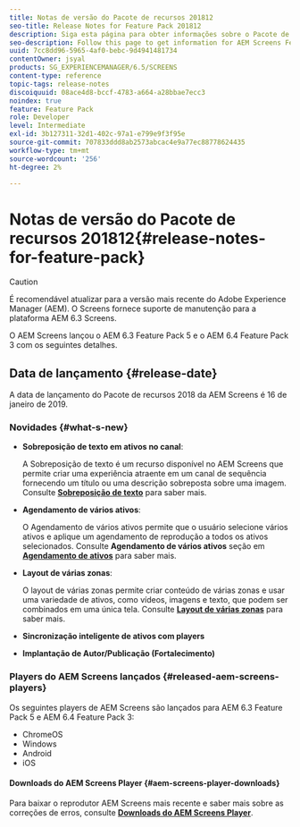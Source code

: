 ```yaml
---
title: Notas de versão do Pacote de recursos 201812
seo-title: Release Notes for Feature Pack 201812
description: Siga esta página para obter informações sobre o Pacote de recursos 2018 da AEM Screens lançado em 16 de janeiro de 2019.
seo-description: Follow this page to get information for AEM Screens Feature Pack 201812 released on January 16, 2019.
uuid: 7cc8dd96-5965-4af0-bebc-9d4941481734
contentOwner: jsyal
products: SG_EXPERIENCEMANAGER/6.5/SCREENS
content-type: reference
topic-tags: release-notes
discoiquuid: 08ace4d8-bccf-4783-a664-a28bbae7ecc3
noindex: true
feature: Feature Pack
role: Developer
level: Intermediate
exl-id: 3b127311-32d1-402c-97a1-e799e9f3f95e
source-git-commit: 707833ddd8ab2573abcac4e9a77ec88778624435
workflow-type: tm+mt
source-wordcount: '256'
ht-degree: 2%

---
```


# Notas de versão do Pacote de recursos 201812{#release-notes-for-feature-pack}

>[!CAUTION]
>
>É recomendável atualizar para a versão mais recente do Adobe Experience Manager (AEM). O Screens fornece suporte de manutenção para a plataforma AEM 6.3 Screens.

O AEM Screens lançou o AEM 6.3 Feature Pack 5 e o AEM 6.4 Feature Pack 3 com os seguintes detalhes.

## Data de lançamento {#release-date}

A data de lançamento do Pacote de recursos 2018 da AEM Screens é 16 de janeiro de 2019.

### Novidades {#what-s-new}

* **Sobreposição de texto em ativos no canal**:

   A Sobreposição de texto é um recurso disponível no AEM Screens que permite criar uma experiência atraente em um canal de sequência fornecendo um título ou uma descrição sobreposta sobre uma imagem. Consulte [**Sobreposição de texto**](text-overlay.md) para saber mais.

* **Agendamento de vários ativos**:

   O Agendamento de vários ativos permite que o usuário selecione vários ativos e aplique um agendamento de reprodução a todos os ativos selecionados. Consulte **Agendamento de vários ativos** seção em **[Agendamento de ativos](asset-level-scheduling.md)** para saber mais.

* **Layout de várias zonas**:

   O layout de várias zonas permite criar conteúdo de várias zonas e usar uma variedade de ativos, como vídeos, imagens e texto, que podem ser combinados em uma única tela. Consulte **[Layout de várias zonas](multi-zone-layout-aem-screens.md)** para saber mais.

* **Sincronização inteligente de ativos com players**
* **Implantação de Autor/Publicação (Fortalecimento)**

### Players do AEM Screens lançados {#released-aem-screens-players}

Os seguintes players de AEM Screens são lançados para AEM 6.3 Feature Pack 5 e AEM 6.4 Feature Pack 3:

* ChromeOS
* Windows
* Android
* iOS

#### Downloads do AEM Screens Player {#aem-screens-player-downloads}

Para baixar o reprodutor AEM Screens mais recente e saber mais sobre as correções de erros, consulte [**Downloads do AEM Screens Player**](https://download.macromedia.com/screens/).

